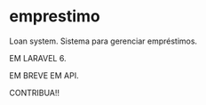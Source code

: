 # emprestimo
Loan system. Sistema para gerenciar empréstimos. 

EM LARAVEL 6.

EM BREVE EM API.

CONTRIBUA!!
